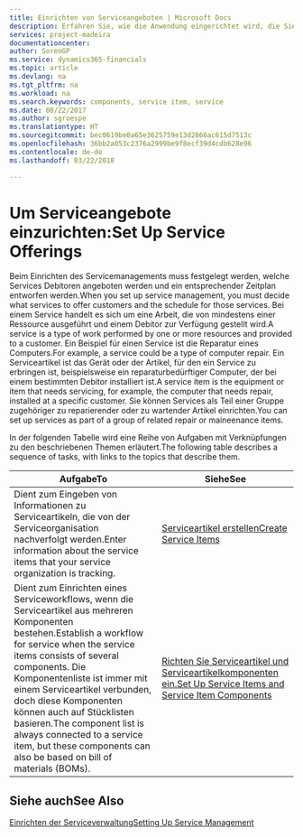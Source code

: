 ```yaml
---
title: Einrichten von Serviceangeboten | Microsoft Docs
description: Erfahren Sie, wie die Anwendung eingerichtet wird, die Sie Ihren Debitoren anbieten.
services: project-madeira
documentationcenter: 
author: SorenGP
ms.service: dynamics365-financials
ms.topic: article
ms.devlang: na
ms.tgt_pltfrm: na
ms.workload: na
ms.search.keywords: components, service item, service
ms.date: 08/22/2017
ms.author: sgroespe
ms.translationtype: HT
ms.sourcegitcommit: bec0619be0a65e3625759e13d2866ac615d7513c
ms.openlocfilehash: 36bb2a053c2376a2999be9f8ecf39d4cdb628e96
ms.contentlocale: de-de
ms.lasthandoff: 03/22/2018

---
```


# <a name="set-up-service-offerings"></a><span data-ttu-id="cd77e-103">Um Serviceangebote einzurichten:</span><span class="sxs-lookup"><span data-stu-id="cd77e-103">Set Up Service Offerings</span></span>
<span data-ttu-id="cd77e-104">Beim Einrichten des Servicemanagements muss festgelegt werden, welche Services Debitoren angeboten werden und ein entsprechender Zeitplan entworfen werden.</span><span class="sxs-lookup"><span data-stu-id="cd77e-104">When you set up service management, you must decide what services to offer customers and the schedule for those services.</span></span> <span data-ttu-id="cd77e-105">Bei einem Service handelt es sich um eine Arbeit, die von mindestens einer Ressource ausgeführt und einem Debitor zur Verfügung gestellt wird.</span><span class="sxs-lookup"><span data-stu-id="cd77e-105">A service is a type of work performed by one or more resources and provided to a customer.</span></span> <span data-ttu-id="cd77e-106">Ein Beispiel für einen Service ist die Reparatur eines Computers.</span><span class="sxs-lookup"><span data-stu-id="cd77e-106">For example, a service could be a type of computer repair.</span></span> <span data-ttu-id="cd77e-107">Ein Serviceartikel ist das Gerät oder der Artikel, für den ein Service zu erbringen ist, beispielsweise ein reparaturbedürftiger Computer, der bei einem bestimmten Debitor installiert ist.</span><span class="sxs-lookup"><span data-stu-id="cd77e-107">A service item is the equipment or item that needs servicing, for example, the computer that needs repair, installed at a specific customer.</span></span> <span data-ttu-id="cd77e-108">Sie können Services als Teil einer Gruppe zugehöriger zu reparierender oder zu wartender Artikel einrichten.</span><span class="sxs-lookup"><span data-stu-id="cd77e-108">You can set up services as part of a group of related repair or maineenance items.</span></span>  
  
<span data-ttu-id="cd77e-109">In der folgenden Tabelle wird eine Reihe von Aufgaben mit Verknüpfungen zu den beschriebenen Themen erläutert.</span><span class="sxs-lookup"><span data-stu-id="cd77e-109">The following table describes a sequence of tasks, with links to the topics that describe them.</span></span>  
  
|<span data-ttu-id="cd77e-110">**Aufgabe**</span><span class="sxs-lookup"><span data-stu-id="cd77e-110">**To**</span></span>|<span data-ttu-id="cd77e-111">**Siehe**</span><span class="sxs-lookup"><span data-stu-id="cd77e-111">**See**</span></span>|  
|------------|-------------|  
|<span data-ttu-id="cd77e-112">Dient zum Eingeben von Informationen zu Serviceartikeln, die von der Serviceorganisation nachverfolgt werden.</span><span class="sxs-lookup"><span data-stu-id="cd77e-112">Enter information about the service items that your service organization is tracking.</span></span>|[<span data-ttu-id="cd77e-113">Serviceartikel erstellen</span><span class="sxs-lookup"><span data-stu-id="cd77e-113">Create Service Items</span></span>](service-how-to-create-service-items.md)|  
|<span data-ttu-id="cd77e-114">Dient zum Einrichten eines Serviceworkflows, wenn die Serviceartikel aus mehreren Komponenten bestehen.</span><span class="sxs-lookup"><span data-stu-id="cd77e-114">Establish a workflow for service when the service items consists of several components.</span></span> <span data-ttu-id="cd77e-115">Die Komponentenliste ist immer mit einem Serviceartikel verbunden, doch diese Komponenten können auch auf Stücklisten basieren.</span><span class="sxs-lookup"><span data-stu-id="cd77e-115">The component list is always connected to a service item, but these components can also be based on bill of materials (BOMs).</span></span>|[<span data-ttu-id="cd77e-116">Richten Sie Serviceartikel und Serviceartikelkomponenten ein.</span><span class="sxs-lookup"><span data-stu-id="cd77e-116">Set Up Service Items and Service Item Components</span></span>](service-how-setup-service-items.md)|  
  
## <a name="see-also"></a><span data-ttu-id="cd77e-117">Siehe auch</span><span class="sxs-lookup"><span data-stu-id="cd77e-117">See Also</span></span>  
[<span data-ttu-id="cd77e-118">Einrichten der Serviceverwaltung</span><span class="sxs-lookup"><span data-stu-id="cd77e-118">Setting Up Service Management</span></span>](service-setup-service.md)   
